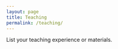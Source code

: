 ```yaml
---
layout: page
title: Teaching
permalink: /teaching/
---
```

List your teaching experience or materials.